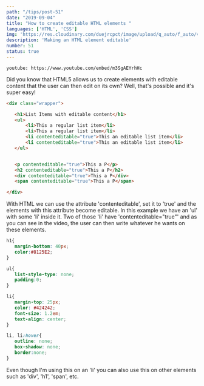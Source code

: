 ```yaml
---
path: "/tips/post-51"
date: "2019-09-04"
title: "How to create editable HTML elements "
languages: ['HTML', 'CSS']
img: 'https://res.cloudinary.com/duejrcpct/image/upload/q_auto/f_auto/v1586883086/tips/51-1_mu2ivj.png'
description: 'Making an HTML element editable'
number: 51
status: true
---
```


`youtube: https://www.youtube.com/embed/m3SgAEYrhHc`

Did you know that HTML5 allows us to create elements with editable content that the user can then edit on its own? Well, that's possible and it's super easy!

 ```html
<div class="wrapper">

    <h1>List Items with editable content</h1>
    <ul>
        <li>This a regular list item</li>
        <li>This a regular list item</li>
        <li contenteditable="true">This an editable list item</li>
        <li contenteditable="true">This an editable list item</li>
    </ul>


    <p contenteditable="true">This a P</p>
    <h2 contenteditable="true">This a P</h2>
    <div contenteditable="true">This a P</div>
    <span contenteditable="true">This a P</span>

</div>
 ```
With HTML we can use the attribute 'contenteditable', set it to 'true' and the elements with this attribute become editable.
In this example we have an 'ul' with some 'li' inside it. Two of those 'li' have 'contenteditable="true"' and as you can see in the video, the user can then write whatever he wants on these elements.

 ```css
h1{
    margin-bottom: 40px;
    color:#8125E2;
}

ul{
    list-style-type: none;
    padding:0;
}

li{
    margin-top: 25px;
    color: #424242;
    font-size: 1.2em;
    text-align: center;
}

li, li:hover{
    outline: none;
    box-shadow: none;
    border:none;
}
 ```

Even though I'm using this on an 'li' you can also use this on other elements such as 'div', 'h1', 'span', etc.
